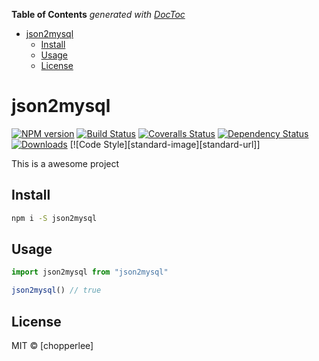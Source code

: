 <!-- START doctoc generated TOC please keep comment here to allow auto update -->
<!-- DON'T EDIT THIS SECTION, INSTEAD RE-RUN doctoc TO UPDATE -->
**Table of Contents**  *generated with [DocToc](https://github.com/thlorenz/doctoc)*

- [json2mysql](#%25-name-%25)
  - [Install](#install)
  - [Usage](#usage)
  - [License](#license)

<!-- END doctoc generated TOC please keep comment here to allow auto update -->

# json2mysql

[![NPM version][npm-image]][npm-url]
[![Build Status][travis-image]][travis-url]
[![Coveralls Status][coveralls-image]][coveralls-url]
[![Dependency Status][depstat-image]][depstat-url]
[![Downloads][download-badge]][npm-url]
[![Code Style][standard-image][standard-url]]

This is a awesome project

## Install

```sh
npm i -S json2mysql
```

## Usage

```js
import json2mysql from "json2mysql"

json2mysql() // true
```

## License

MIT © [chopperlee]

[npm-url]: https://npmjs.org/package/json2mysql
[npm-image]: https://img.shields.io/npm/v/json2mysql.svg?style=flat-square

[travis-url]: https://travis-ci.org/chopperlee/json2mysql
[travis-image]: https://img.shields.io/travis/chopperlee/json2mysql.svg?style=flat-square

[coveralls-url]: https://coveralls.io/r/chopperlee/json2mysql
[coveralls-image]: https://img.shields.io/coveralls/chopperlee/json2mysql.svg?style=flat-square

[depstat-url]: https://david-dm.org/chopperlee/json2mysql
[depstat-image]: https://david-dm.org/chopperlee/json2mysql.svg?style=flat-square

[download-badge]: http://img.shields.io/npm/dm/json2mysql.svg?style=flat-square

[standard]: https://img.shields.io/badge/code_style-standard-brightgreen.svg